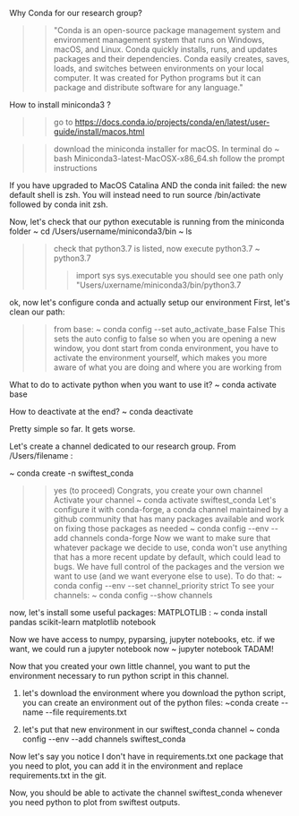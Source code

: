 Why Conda for our research group?

>> "Conda is an open-source package management system and environment management system that runs on Windows, macOS, and Linux. Conda quickly installs, runs, and updates packages and their dependencies. Conda easily creates, saves, loads, and switches between environments on your local computer. It was created for Python programs but it can package and distribute software for any language."

How to install miniconda3 ?

>>go to https://docs.conda.io/projects/conda/en/latest/user-guide/install/macos.html

>>download the miniconda installer for macOS. In terminal do 
~ bash Miniconda3-latest-MacOSX-x86_64.sh
>>follow the prompt instructions

If you have upgraded to MacOS Catalina AND the conda init failed:
the new default shell is zsh. You will instead need to run source <path to conda>/bin/activate followed by conda init zsh.


Now, let's check that our python executable is running from the miniconda folder 
~ cd /Users/username/miniconda3/bin
~ ls 
>> check that python3.7 is listed, now execute python3.7
~ python3.7
>>> import sys
>>> sys.executable 
you should see one path only "Users/uxername/miniconda3/bin/python3.7

ok, now let's configure conda and actually setup our environment 
First, let's clean our path: 
>> from base:
~ conda config --set auto_activate_base False
This sets the auto config to false so when you are opening a new window, you dont start from conda environment, you have to activate the environment yourself, which makes you more aware of what you are doing and where you are working from 

What to do to activate python when you want to use it?
~ conda activate base

How to deactivate at the end? 
~ conda deactivate 

Pretty simple so far. It gets worse. 

Let's create a channel dedicated to our research group. From /Users/filename : 

~ conda create -n swiftest_conda
>> yes (to proceed)
Congrats, you create your own channel 
Activate your channel 
~ conda activate swiftest_conda 
Let's configure it with conda-forge, a conda channel maintained by a github community that has many packages available and work on fixing those packages as needed
~ conda config --env --add channels conda-forge 
Now we want to make sure that whatever package we decide to use, conda won't use anything that has a more recent update by default, which could lead to bugs. We have full control of the packages and the version we want to use (and we want everyone else to use). To do that: 
~ conda config --env --set channel_priority strict 
To see your channels: 
~ conda config --show channels

now, let's install some useful packages: 
MATPLOTLIB : 
~ conda install pandas scikit-learn matplotlib notebook

Now we have access to numpy, pyparsing, jupyter notebooks, etc. 
if we want, we could run a jupyter notebook now
~ jupyter notebook 
TADAM!


Now that you created your own little channel, you want to put the environment necessary to run python script  in this channel.


1) let's download the environment 
where you download the python script, you can create an environment out of the python files: 
~conda create --name <yourenvname> --file requirements.txt

2) let's put that new environment in our swiftest_conda channel
~ conda config --env --add channels swiftest_conda

Now let's say you notice I don't have in requirements.txt one package that you need to plot, you can add it in the environment and replace requirements.txt in the git. 

Now, you should be able to activate the channel swiftest_conda whenever you need python to plot from swiftest outputs. 

